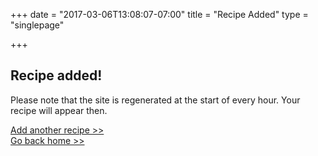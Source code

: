 +++
date = "2017-03-06T13:08:07-07:00"
title = "Recipe Added"
type = "singlepage"

+++

<article class="article_recipe">
<h1 class="recipe_title">Recipe added!</h1>
<p>Please note that the site is regenerated at the start of every hour. Your recipe will appear then.</p>
<p>
<a href="/new_recipe/" class="new_recipe_link">Add another recipe >></a><br>
<a href="/" class="new_recipe_link">Go back home >></a>
</p>
</article>